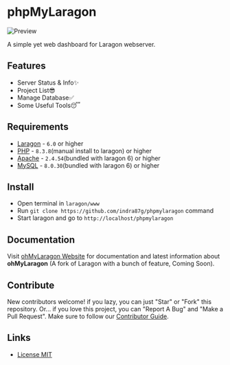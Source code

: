 # phpMyLaragon

![Preview](https://ik.imagekit.io/vmimm0jfp/indra87g/project/phpmylaragon.png)

A simple yet web dashboard for Laragon webserver.

## Features
- Server Status & Info✨
- Project List😎
- Manage Database✅
- Some Useful Tools😴

## Requirements
- [Laragon]() - `6.0` or higher
- [PHP]() - `8.3.8`(manual install to laragon) or higher
- [Apache]() - `2.4.54`(bundled with laragon 6) or higher 
- [MySQL]() - `8.0.30`(bundled with laragon 6) or higher

## Install
- Open terminal in ```laragon/www```
- Run ```git clone https://github.com/indra87g/phpmylaragon``` command
- Start laragon and go to ```http://localhost/phpmylaragon```

## Documentation
Visit [ohMyLaragon Website](https://ohmylaragon.vercel.app) for documentation and
latest information about **ohMyLaragon** (A fork of Laragon with a bunch of feature, Coming Soon).

## Contribute

New contributors welcome! if you lazy, you can just "Star" or "Fork" this repository.
Or... if you love this project, you can "Report A Bug" and "Make a Pull Request". Make
sure to follow our [Contributor Guide](https://ohmylaragon.vercel.app/contribute/guide).

## Links

- [License MIT](https://opensource.org/licenses/MIT)